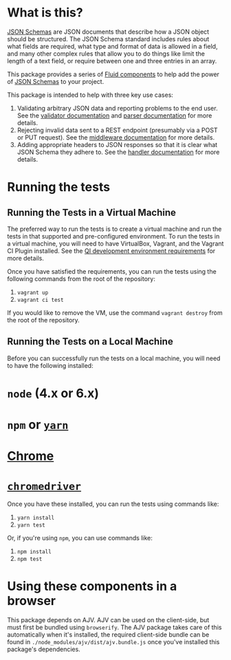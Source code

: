 # What is this?

[JSON Schemas](http://json-schema.org) are JSON documents that describe how a JSON object should be structured.  The
JSON Schema standard includes rules about what fields are required, what type and format of data is allowed in a field,
and many other complex rules that allow you to do things like limit the length of a text field, or require between one
and three entries in an array.

This package provides a series of [Fluid components](https://github.com/fluid-project/infusion-docs/blob/master/src/documents/UnderstandingInfusionComponents.md)
to help add the power of [JSON Schemas](http://json-schema.org) to your project.

This package is intended to help with three key use cases:

1.  Validating arbitrary JSON data and reporting problems to the end user.  See the [validator documentation](./docs/validator.md) and [parser documentation](./docs/parser.md) for more details.
2.  Rejecting invalid data sent to a REST endpoint (presumably via a POST or PUT request).  See the [middleware documentation](./docs/middleware) for more details.
3.  Adding appropriate headers to JSON responses so that it is clear what JSON Schema they adhere to.  See the [handler documentation](./docs/handler.md) for more details.

# Running the tests

## Running the Tests in a Virtual Machine

The preferred way to run the tests is to create a virtual machine and run the tests in that supported and
pre-configured environment.  To run the tests in a virtual machine, you will need to have VirtualBox, Vagrant, and the
Vagrant CI Plugin installed.  See the [QI development environment requirements](https://github.com/GPII/qi-development-environments/#requirements) for more details.

Once you have satisfied the requirements, you can run the tests using the following commands from the root of the
repository:

1. `vagrant up`
2. `vagrant ci test`

If you would like to remove the VM, use the command `vagrant destroy` from the root of the repository.

## Running the Tests on a Local Machine

Before you can successfully run the tests on a local machine, you will need to have the following installed:

# `node` (4.x or 6.x)
# `npm` or [`yarn`](http://yarnpkg.com/)
# [Chrome](https://www.google.com/chrome/)
# [`chromedriver`](https://sites.google.com/a/chromium.org/chromedriver/)

Once you have these installed, you can run the tests using commands like:

1. `yarn install`
2. `yarn test`

Or, if you're using `npm`, you can use commands like:

1. `npm install`
2. `npm test`

# Using these components in a browser

This package depends on AJV.  AJV can be used on the client-side, but must first be bundled using `browserify`.  The
AJV package takes care of this automatically when it's installed, the required client-side bundle can be found in
`./node_modules/ajv/dist/ajv.bundle.js` once you've installed this package's dependencies.